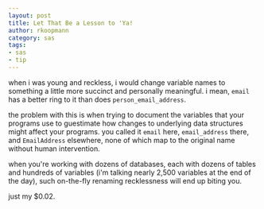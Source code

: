 ```yaml
---
layout: post
title: Let That Be a Lesson to 'Ya!
author: rkoopmann
category: sas
tags:
- sas
- tip
---
```


when i was young and reckless, i would change variable names to something a little more succinct and personally meaningful. i mean, `email` has a better ring to it than does `person_email_address`.

<!--more-->

the problem with this is when trying to document the variables that your programs use to guestimate how changes to underlying data structures might affect your programs. you called it `email` here, `email_address` there, and `EmailAddress` elsewhere, none of which map to the original name without human intervention.

when you're working with dozens of databases, each with dozens of tables and hundreds of variables (i'm talking nearly 2,500 variables at the end of the day), such on-the-fly renaming recklessness will end up biting you.

just my $0.02.
